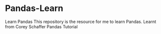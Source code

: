 # Pandas-Learn
Learn Pandas
This repository is the resource for me to learn Pandas.
Learnt from Corey Schaffer Pandas Tutorial
